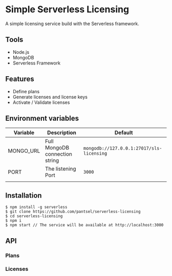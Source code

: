 # Simple Serverless Licensing

A simple licensing service build with the Serverless framework.

## Tools
* Node.js
* MongoDB
* Serverless Framework

## Features
* Define plans
* Generate licenses and license keys
* Activate / Validate licenses

## Environment variables

| Variable  | Description                    | Default                                 |
|-----------|--------------------------------|-----------------------------------------|
| MONGO_URL | Full MongoDB connection string | `mongodb://127.0.0.1:27017/sls-licensing` |
| PORT      | The listening Port             | `3000 `                                   |
|           |                                |                                         |



## Installation
```
$ npm install -g serverless
$ git clone https://github.com/pantsel/serverless-licensing
$ cd serverless-licensing
$ npm i
$ npm start // The service will be available at http://localhost:3000
```

## API
### Plans
### Licenses
